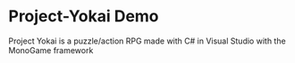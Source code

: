 # Project-Yokai Demo
Project Yokai is a puzzle/action RPG made with C# in Visual Studio with the MonoGame framework

